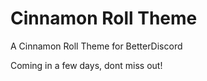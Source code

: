 # Cinnamon Roll Theme
A Cinnamon Roll Theme for BetterDiscord

Coming in a few days, dont miss out!
